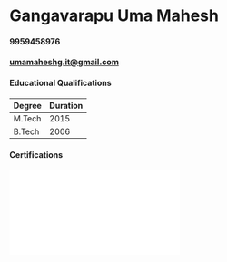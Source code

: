 # Gangavarapu Uma Mahesh
#### 9959458976
#### umamaheshg.it@gmail.com


#### Educational Qualifications

Degree | Duration
---|---
M.Tech | 2015
B.Tech | 2006

#### Certifications
![certificate](/Certificate.pdf)
